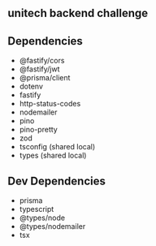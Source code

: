 ## unitech backend challenge

## Dependencies
 - @fastify/cors 
 - @fastify/jwt 
 - @prisma/client 
 - dotenv 
 - fastify 
 - http-status-codes 
 - nodemailer 
 - pino 
 - pino-pretty
 - zod
 - tsconfig (shared local)
 - types (shared local)

## Dev Dependencies
- prisma 
- typescript
- @types/node 
- @types/nodemailer 
- tsx 